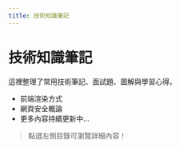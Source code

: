```yaml
---
title: 技術知識筆記
---
```


# 技術知識筆記

這裡整理了常用技術筆記、面試題、圖解與學習心得。

- 前端渲染方式
- 網頁安全概論
- 更多內容持續更新中...

> 點選左側目錄可瀏覽詳細內容！ 